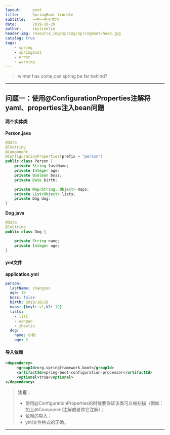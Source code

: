 ```yaml
---
layout:     post
title:      SpringBoot trouble
subtitle:   一些一些小坎坷
date:       2019-10-29
author:     skylinelin
header-img: resource_img/spring/SpringBoot/head.jpg
catalog: true
tags:
    - spring
    - springboot
    - error
    - warning
---
```


> winter has come,can spring be far behind?

---

## 问题一：使用@ConfigurationProperties注解将yaml、properties注入bean问题

#### 两个实体类

**Person.java**

```java
@Data
@ToString
@Component
@ConfigurationProperties(prefix = "person")
public class Person {
    private String lastName;
    private Integer age;
    private Boolean boss;
    private Date birth;

    private Map<String, Object> maps;
    private List<Object> lists;
    private Dog dog;
}
```

**Dog.java**

```java
@Data
@ToString
public class Dog {

    private String name;
    private Integer age;
}
```

#### yml文件

**application.yml**

```yaml
person:
  lastName: zhangsan
  age: 18
  boss: false
  birth: 2019/10/29
  maps: {key1: v1,k2: 12}
  lists:
    - lisi
    - wangwu
    - zhaoliu
  dog:
    name: 小狗
    age: 2
```

#### 导入依赖

```xml
<dependency>
     <groupId>org.springframework.boot</groupId>
     <artifactId>spring-boot-configuration-processor</artifactId>
     <optional>true</optional>
</dependency>
```



> **注意：** 
>
> - 使用@ConfigurationProperties的时候要保证该类可以被扫描（例如：加上@Component注解或者其它注解）；
> - 依赖的导入；
> - yml文件格式的正确。

---



